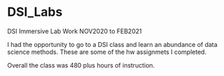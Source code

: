 # DSI_Labs
DSI Immersive Lab Work NOV2020 to FEB2021

I had the opportunity to go to a DSI class and learn an abundance of data science methods. 
These are some of the hw assignmets I completed. 

Overall the class was 480 plus hours of instruction. 